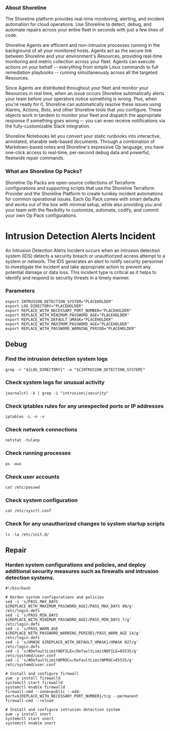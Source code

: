 
### About Shoreline
The Shoreline platform provides real-time monitoring, alerting, and incident automation for cloud operations. Use Shoreline to detect, debug, and automate repairs across your entire fleet in seconds with just a few lines of code.

Shoreline Agents are efficient and non-intrusive processes running in the background of all your monitored hosts. Agents act as the secure link between Shoreline and your environment's Resources, providing real-time monitoring and metric collection across your fleet. Agents can execute actions on your behalf -- everything from simple Linux commands to full remediation playbooks -- running simultaneously across all the targeted Resources.

Since Agents are distributed throughout your fleet and monitor your Resources in real time, when an issue occurs Shoreline automatically alerts your team before your operators notice something is wrong. Plus, when you're ready for it, Shoreline can automatically resolve these issues using Alarms, Actions, Bots, and other Shoreline tools that you configure. These objects work in tandem to monitor your fleet and dispatch the appropriate response if something goes wrong -- you can even receive notifications via the fully-customizable Slack integration.

Shoreline Notebooks let you convert your static runbooks into interactive, annotated, sharable web-based documents. Through a combination of Markdown-based notes and Shoreline's expressive Op language, you have one-click access to real-time, per-second debug data and powerful, fleetwide repair commands.

### What are Shoreline Op Packs?
Shoreline Op Packs are open-source collections of Terraform configurations and supporting scripts that use the Shoreline Terraform Provider and the Shoreline Platform to create turnkey incident automations for common operational issues. Each Op Pack comes with smart defaults and works out of the box with minimal setup, while also providing you and your team with the flexibility to customize, automate, codify, and commit your own Op Pack configurations.

# Intrusion Detection Alerts Incident

An Intrusion Detection Alerts Incident occurs when an intrusion detection system (IDS) detects a security breach or unauthorized access attempt to a system or network. The IDS generates an alert to notify security personnel to investigate the incident and take appropriate action to prevent any potential damage or data loss. This incident type is critical as it helps to identify and respond to security threats in a timely manner.

### Parameters

```shell
export INTRUSION_DETECTION_SYSTEM="PLACEHOLDER"
export LOG_DIRECTORY="PLACEHOLDER"
export REPLACE_WITH_NECESSARY_PORT_NUMBER="PLACEHOLDER"
export REPLACE_WITH_MINIMUM_PASSWORD_AGE="PLACEHOLDER"
export REPLACE_WITH_DEFAULT_UMASK="PLACEHOLDER"
export REPLACE_WITH_MAXIMUM_PASSWORD_AGE="PLACEHOLDER"
export REPLACE_WITH_PASSWORD_WARNING_PERIOD="PLACEHOLDER"
```

## Debug

### Find the intrusion detection system logs

```shell
grep -r "${LOG_DIRECTORY}" -e "${INTRUSION_DETECTION_SYSTEM}"
```

### Check system logs for unusual activity

```shell
journalctl -k | grep -i "intrusion\|security"
```

### Check iptables rules for any unexpected ports or IP addresses

```shell
iptables -L -n -v
```

### Check network connections

```shell
netstat -tulanp
```

### Check running processes

```shell
ps -aux
```

### Check user accounts

```shell
cat /etc/passwd
```

### Check system configuration

```shell
cat /etc/sysctl.conf
```

### Check for any unauthorized changes to system startup scripts

```shell
ls -la /etc/init.d/
```

## Repair

### Harden system configurations and policies, and deploy additional security measures such as firewalls and intrusion detection systems.

```shell
#!/bin/bash

# Harden system configurations and policies
sed -i 's/PASS_MAX_DAYS ${REPLACE_WITH_MAXIMUM_PASSWORD_AGE}/PASS_MAX_DAYS 90/g' /etc/login.defs
sed -i 's/PASS_MIN_DAYS ${REPLACE_WITH_MINIMUM_PASSWORD_AGE}/PASS_MIN_DAYS 7/g' /etc/login.defs
sed -i 's/PASS_WARN_AGE ${REPLACE_WITH_PASSWORD_WARNING_PERIOD}/PASS_WARN_AGE 14/g' /etc/login.defs
sed -i 's/UMASK ${REPLACE_WITH_DEFAULT_UMASK}/UMASK 027/g' /etc/login.defs
sed -i 's/#DefaultLimitNOFILE=/DefaultLimitNOFILE=65535/g' /etc/systemd/user.conf
sed -i 's/#DefaultLimitNPROC=/DefaultLimitNPROC=65535/g' /etc/systemd/user.conf

# Install and configure firewall
yum -y install firewalld
systemctl start firewalld
systemctl enable firewalld
firewall-cmd --zone=public --add-port=${REPLACE_WITH_NECESSARY_PORT_NUMBER}/tcp --permanent
firewall-cmd --reload

# Install and configure intrusion detection system
yum -y install snort
systemctl start snort
systemctl enable snort
```